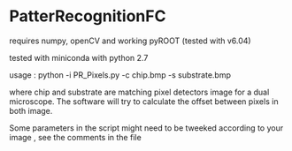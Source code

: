 # PatterRecognitionFC

requires numpy, openCV and working pyROOT (tested with v6.04)

tested with miniconda with python 2.7

usage : python -i PR_Pixels.py -c chip.bmp -s substrate.bmp

where chip and substrate are matching pixel detectors image for a dual microscope. The software will try to calculate the offset between pixels in both image. 

Some parameters in the script might need to be tweeked according to your image , see the comments in the file   



